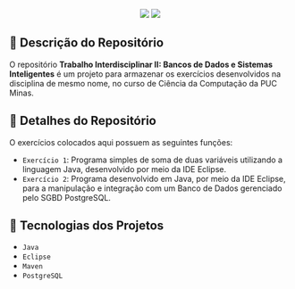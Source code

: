 <p align="center">
<img src="https://img.shields.io/badge/status-andamento-yellow">
<img src="https://img.shields.io/badge/versao-1.0.0-informational">
</p>

## :pencil: Descrição do Repositório

O repositório **Trabalho Interdisciplinar II: Bancos de Dados e Sistemas Inteligentes** é um projeto para armazenar os exercícios desenvolvidos na disciplina de mesmo nome, no curso de Ciência da Computação da PUC Minas.

## :wrench: Detalhes do Repositório

O exercícios colocados aqui possuem as seguintes funções:

- `Exercício 1`: Programa simples de soma de duas variáveis utilizando a linguagem Java, desenvolvido por meio da IDE Eclipse.
- `Exercício 2`: Programa desenvolvido em Java, por meio da IDE Eclipse, para a manipulação e integração com um Banco de Dados gerenciado pelo SGBD PostgreSQL.

## :hammer: Tecnologias dos Projetos

- `Java`
- `Eclipse`
- `Maven`
- `PostgreSQL`
